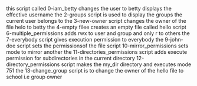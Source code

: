 this script called 0-iam_betty changes the user to betty
displays the effective username
the 2-groups script is used to display the groups the current user belongs to
the 3-new-owner script changes the owner of the file helo to betty
the 4-empty filee creates an empty file called hello
script 6-multiple_permissions adds rwx to user and group and only r to others
the 7-everybody script gives execution permission to everybody
the 9-john-doe script sets the permissionsof the file
script 10-mirror_permissions sets mode to mirror another
the 11-directories_permissions script adds execute permission for subdirectories in the current directory
12-directory_permissions script makes the my_dir directory and executes mode 751
the 13-change_group script is to change the owner of the hello file to school i.e group owner
